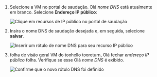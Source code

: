 
1. Selecione a VM no portal de saudação. Olá *nome DNS* está atualmente em branco. Selecione **Endereço IP público**:
   
   ![Clique em recursos de IP público no portal de saudação](./media/virtual-machines-common-portal-create-fqdn/locatePublicIP.PNG)

2. Insira o nome DNS de saudação desejada e, em seguida, selecione **salvar**.
   
   ![Inserir um rótulo de nome DNS para seu recurso IP público](./media/virtual-machines-common-portal-create-fqdn/dnsNameLabel.PNG)
 

3. folha de visão geral VM do toohello tooreturn, Olá fechar *endereço IP público* folha. Verifique se esse Olá *nome DNS* é exibido.
   
   ![Confirme que o novo rótulo DNS foi definido](./media/virtual-machines-common-portal-create-fqdn/fqdnCreated.PNG)

